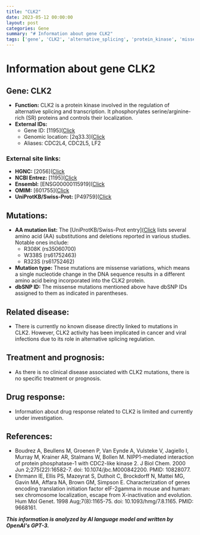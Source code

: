 ```yaml
---
title: "CLK2"
date: 2023-05-12 00:00:00
layout: post
categories: Gene
summary: "# Information about gene CLK2"
tags: ['gene', 'CLK2', 'alternative_splicing', 'protein_kinase', 'missense_mutations', 'cancer', 'viral_infections', 'drug_response']
---
```


# Information about gene CLK2

## Gene: CLK2
- **Function:** CLK2 is a protein kinase involved in the regulation of alternative splicing and transcription. It phosphorylates serine/arginine-rich (SR) proteins and controls their localization.
- **External IDs:** 
    - Gene ID: [1195]([Click](https://www.ncbi.nlm.nih.gov/gene/1195)
    - Genomic location: [2q33.3]([Click](https://www.ncbi.nlm.nih.gov/gene/1195#location)
    - Aliases: CDC2L4, CDC2L5, LF2

### External site links:
- **HGNC:** [2056]([Click](https://www.genenames.org/data/gene-symbol-report/#!/hgnc_id/HGNC:2056)
- **NCBI Entrez:** [1195]([Click](https://www.ncbi.nlm.nih.gov/gene/1195)
- **Ensembl:** [ENSG00000115919]([Click](https://www.ensembl.org/Homo_sapiens/Gene/Summary?db=core;g=ENSG00000115919;r=2:202330473-202341037)
- **OMIM:** [601755]([Click](https://www.omim.org/entry/601755)
- **UniProtKB/Swiss-Prot:** [P49759]([Click](https://www.uniprot.org/uniprot/P49759)

## Mutations:
- **AA mutation list:** The [UniProtKB/Swiss-Prot entry]([Click](https://www.uniprot.org/uniprot/P49759) lists several amino acid (AA) substitutions and deletions reported in various studies. Notable ones include:
    - R308K (rs35060700)
    - W338S (rs61752463)
    - R323S (rs61752462)
- **Mutation type:** These mutations are missense variations, which means a single nucleotide change in the DNA sequence results in a different amino acid being incorporated into the CLK2 protein.
- **dbSNP ID:** The missense mutations mentioned above have dbSNP IDs assigned to them as indicated in parentheses.

## Related disease:
- There is currently no known disease directly linked to mutations in CLK2. However, CLK2 activity has been implicated in cancer and viral infections due to its role in alternative splicing regulation.

## Treatment and prognosis:
- As there is no clinical disease associated with CLK2 mutations, there is no specific treatment or prognosis.

## Drug response:
- Information about drug response related to CLK2 is limited and currently under investigation.

## References:
- Boudrez A, Beullens M, Groenen P, Van Eynde A, Vulsteke V, Jagiello I, Murray M, Krainer AR, Stalmans W, Bollen M. NIPP1-mediated interaction of protein phosphatase-1 with CDC2-like kinase 2. J Biol Chem. 2000 Jun 2;275(22):16582-7. doi: 10.1074/jbc.M000842200. PMID: 10828077.
- Ehrmann IE, Ellis PS, Mazeyrat S, Duthoit C, Brockdorff N, Mattei MG, Gavin MA, Affara NA, Brown GM, Simpson E. Characterization of genes encoding translation initiation factor eIF-2gamma in mouse and human: sex chromosome localization, escape from X-inactivation and evolution. Hum Mol Genet. 1998 Aug;7(8):1165-75. doi: 10.1093/hmg/7.8.1165. PMID: 9668161.

**_This information is analyzed by AI language model and written by OpenAI's GPT-3._**